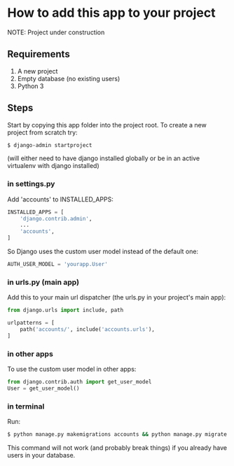 # How to add this app to your project
NOTE: Project under construction

## Requirements
1. A new project
2. Empty database (no existing users)
3. Python 3

## Steps
Start by copying this app folder into the project root. To create a new project from scratch try:
```sh
$ django-admin startproject
```
(will either need to have django installed globally or be in an active virtualenv with django installed)

### in settings.py
Add 'accounts' to INSTALLED_APPS:

```py
INSTALLED_APPS = [
    'django.contrib.admin',
    ...
    'accounts',
]
```
So Django uses the custom user model instead of the default one:
```py
AUTH_USER_MODEL = 'yourapp.User'
```
### in urls.py (main app)
Add this to your main url dispatcher (the urls.py in your project's main app):
```py
from django.urls import include, path

urlpatterns = [
    path('accounts/', include('accounts.urls'),
]
```
### in other apps
To use the custom user model in other apps:
```py
from django.contrib.auth import get_user_model
User = get_user_model()
```
### in terminal
Run:
```sh
$ python manage.py makemigrations accounts && python manage.py migrate
```
This command will not work (and probably break things) if you already have users in your database.
